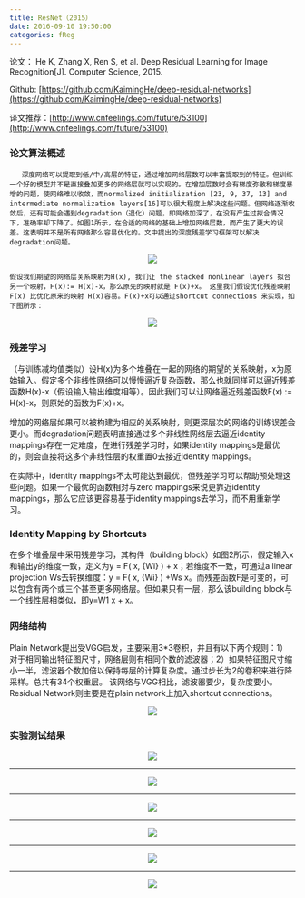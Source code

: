 ```yaml
---
title: ResNet（2015）
date: 2016-09-10 19:50:00
categories: fReg
---
```


<script type="text/javascript" src="http://cdn.mathjax.org/mathjax/latest/MathJax.js?config=default"></script>

论文： He K, Zhang X, Ren S, et al. Deep Residual Learning for Image Recognition[J]. Computer Science, 2015.

Github: [https://github.com/KaimingHe/deep-residual-networks](https://github.com/KaimingHe/deep-residual-networks)

译文推荐：[http://www.cnfeelings.com/future/53100](http://www.cnfeelings.com/future/53100)

### 论文算法概述

       深度网络可以提取到低/中/高层的特征，通过增加网络层数可以丰富提取到的特征。但训练一个好的模型并不是直接叠加更多的网络层就可以实现的。在增加层数时会有梯度弥散和梯度暴增的问题，使网络难以收敛，而normalized initialization [23, 9, 37, 13] and intermediate normalization layers[16]可以很大程度上解决这些问题。但网络逐渐收敛后，还有可能会遇到degradation（退化）问题，即网络加深了，在没有产生过拟合情况下，准确率却下降了。如图1所示，在合适的网络的基础上增加网络层数，而产生了更大的误差。这表明并不是所有网络那么容易优化的。文中提出的深度残差学习框架可以解决degradation问题。

<center><img src="{{ site.baseurl }}/images/pdReg/resnet1.png"></center>

	假设我们期望的网络层关系映射为H(x), 我们让 the stacked nonlinear layers 拟合另一个映射，F(x):= H(x)-x，那么原先的映射就是 F(x)+x。 这里我们假设优化残差映射F(x) 比优化原来的映射 H(x)容易。F(x)+x可以通过shortcut connections 来实现，如下图所示：

<center><img src="{{ site.baseurl }}/images/pdReg/resnet2.png"></center>

### 残差学习

  （与训练减均值类似）设H(x)为多个堆叠在一起的网络的期望的关系映射，x为原始输入。假定多个非线性网络可以慢慢逼近复杂函数，那么也就同样可以逼近残差函数H(x)-x（假设输入输出维度相等）。因此我们可以让网络逼近残差函数F(x) := H(x)-x，则原始的函数为F(x)+x。

   增加的网络层如果可以被构建为相应的关系映射，则更深层次的网络的训练误差会更小。而degradation问题表明直接通过多个非线性网络层去逼近identity mappings存在一定难度，在进行残差学习时，如果identity mappings是最优的，则会直接将这多个非线性层的权重置0去接近identity mappings。
	
   在实际中，identity mappings不太可能达到最优，但残差学习可以帮助预处理这些问题。如果一个最优的函数相对与zero mappings来说更靠近identity mappings，那么它应该更容易基于identity mappings去学习，而不用重新学习。

### Identity Mapping by Shortcuts

   在多个堆叠层中采用残差学习，其构件（building block）如图2所示，假定输入x和输出y的维度一致，定义为y = F( x, {Wi} ) + x；若维度不一致，可通过a linear projection Ws去转换维度：y = F( x, {Wi} ) +Ws x。而残差函数F是可变的，可以包含有两个或三个甚至更多网络层。但如果只有一层，那么该building block与一个线性层相类似，即y=W1 x + x。

### 网络结构

   Plain Network提出受VGG启发，主要采用3*3卷积，并且有以下两个规则：1）对于相同输出特征图尺寸，网络层则有相同个数的滤波器；2）如果特征图尺寸缩小一半，滤波器个数加倍以保持每层的计算复杂度。通过步长为2的卷积来进行降采样。总共有34个权重层。 该网络与VGG相比，滤波器要少，复杂度要小。Residual Network则主要是在plain network上加入shortcut connections。

<center><img src="{{ site.baseurl }}/images/pdReg/resnet3.png"></center>

### 实验测试结果

<center><img src="{{ site.baseurl }}/images/pdReg/resnet4.png"></center>

-----------------------------------------------------------------------------------------

<center><img src="{{ site.baseurl }}/images/pdReg/resnet5.png"></center>

-----------------------------------------------------------------------------------------

<center><img src="{{ site.baseurl }}/images/pdReg/resnet6.png"></center>

-----------------------------------------------------------------------------------------

<center><img src="{{ site.baseurl }}/images/pdReg/resnet7.png"></center>

-----------------------------------------------------------------------------------------

<center><img src="{{ site.baseurl }}/images/pdReg/resnet8.png"></center>

-----------------------------------------------------------------------------------------

<center><img src="{{ site.baseurl }}/images/pdReg/resnet9.png"></center>



